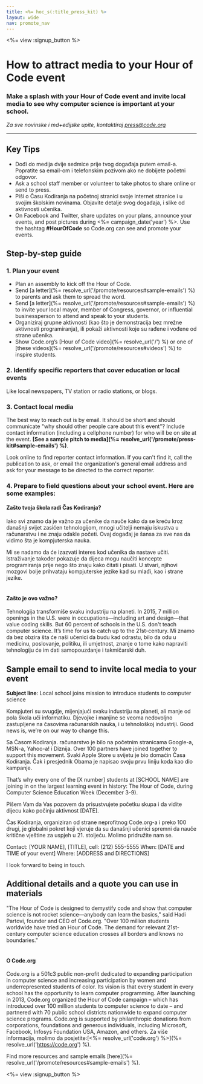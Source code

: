 ```yaml
---
title: <%= hoc_s(:title_press_kit) %>
layout: wide
nav: promote_nav
---
```

<%= view :signup_button %>

# How to attract media to your Hour of Code event

### Make a splash with your Hour of Code event and invite local media to see why computer science is important at your school.

*Za sve novinske i md+edijske upite, kontaktiraj <press@code.org>*

* * *

## Key Tips

- Dođi do medija dvije sedmice prije tvog događaja putem email-a. Popratite sa email-om i telefonskim pozivom ako ne dobijete početni odgovor.
- Ask a school staff member or volunteer to take photos to share online or send to press.
- Piši o Času Kodiranja na početnoj stranici svoje internet stranice i u svojim školskim novinama. Objavite detalje svog događaja, i slike od aktivnosti učenika.
- On Facebook and Twitter, share updates on your plans, announce your events, and post pictures during <%= campaign_date('year') %>. Use the hashtag **#HourOfCode** so Code.org can see and promote your events.

## Step-by-step guide

### 1. Plan your event

- Plan an assembly to kick off the Hour of Code.
- Send [a letter](%= resolve_url('/promote/resources#sample-emails') %) to parents and ask them to spread the word.
- Send [a letter](%= resolve_url('/promote/resources#sample-emails') %) to invite your local mayor, member of Congress, governor, or influential businessperson to attend and speak to your students.
- Organiziraj grupne aktivnosti (kao što je demonstracija bez mrežne aktivnosti programiranja), ili pokaži aktivnosti koje su rađene i vođene od strane učenika.
- Show Code.org’s [Hour of Code video](%= resolve_url('/') %) or one of [these videos](%= resolve_url('/promote/resources#videos') %) to inspire students. <br />

### 2. Identify specific reporters that cover education or local events

Like local newspapers, TV station or radio stations, or blogs. <br />

### 3. Contact local media

The best way to reach out is by email. It should be short and should communicate "why should other people care about this event"? Include contact information (including a cellphone number) for who will be on site at the event. **[See a sample pitch to media](%= resolve_url('/promote/press-kit#sample-emails') %)**.

Look online to find reporter contact information. If you can't find it, call the publication to ask, or email the organization's general email address and ask for your message to be directed to the correct reporter. <br />

### 4. Prepare to field questions about your school event. Here are some examples:

#### Zašto tvoja škola radi Čas Kodiranja?

Iako svi znamo da je važno za učenike da nauče kako da se kreću kroz današnji svijet zasićen tehnologijom, mnogi učitelji nemaju iskustva u računarstvu i ne znaju odakle početi. Ovaj događaj je šansa za sve nas da vidimo šta je kompjuterska nauka.

Mi se nadamo da će izazvati interes kod učenika da nastave učiti. Istraživanje također pokazuje da dijeca mogu naučiti koncepte programiranja prije nego što znaju kako čitati i pisati. U stvari, njihovi mozgovi bolje prihvataju kompjuterske jezike kad su mlađi, kao i strane jezike. <br /> <br />

#### Zašto je ovo važno?

Tehnologija transformiše svaku industriju na planeti. In 2015, 7 million openings in the U.S. were in occupations—including art and design—that value coding skills. But 60 percent of schools in the U.S. don't teach computer science. It’s time for us to catch up to the 21st-century. Mi znamo da bez obzira šta će naši učenici da budu kad odrastu, bilo da odu u medicinu, poslovanje, politiku, ili umjetnost, znanje o tome kako napraviti tehnologiju će im dati samopouzdanje i takmičarski duh. <br />

<a id="sample-emails"></a>

## Sample email to send to invite local media to your event

**Subject line**: Local school joins mission to introduce students to computer science

Kompjuteri su svugdje, mijenjajući svaku industriju na planeti, ali manje od pola škola uči informatiku. Djevojke i manjine se veoma nedovoljno zastupljene na časovima računarskih nauka, i u tehnološkoj industriji. Good news is, we’re on our way to change this.

Sa Časom Kodiranja. računarstvo je bilo na početnim stranicama Google-a, MSN-a, Yahoo-a! i Diznija. Over 100 partners have joined together to support this movement. Svaki Apple Store u svijetu je bio domaćin Časa Kodiranja. Čak i presjednik Obama je napisao svoju prvu liniju koda kao dio kampanje.

That’s why every one of the [X number] students at [SCHOOL NAME] are joining in on the largest learning event in history: The Hour of Code, during Computer Science Education Week (December 3-9).

Pišem Vam da Vas pozovem da prisustvujete početku skupa i da vidite dijecu kako počinju aktivnost [DATE].

Čas Kodiranja, organiziran od strane neprofitnog Code.org-a i preko 100 drugi, je globalni pokret koji vjeruje da su današnji učenici spremni da nauče kritične vještine za uspjeh u 21. stoljeću. Molimo pridružite nam se.

Contact: [YOUR NAME], [TITLE], cell: (212) 555-5555 When: [DATE and TIME of your event] Where: [ADDRESS and DIRECTIONS]

I look forward to being in touch. <br />

## Additional details and a quote you can use in materials

"The Hour of Code is designed to demystify code and show that computer science is not rocket science—anybody can learn the basics," said Hadi Partovi, founder and CEO of Code.org. "Over 100 million students worldwide have tried an Hour of Code. The demand for relevant 21st-century computer science education crosses all borders and knows no boundaries." <br /> <br />

#### O Code.org

Code.org is a 501c3 public non-profit dedicated to expanding participation in computer science and increasing participation by women and underrepresented students of color. Its vision is that every student in every school has the opportunity to learn computer programming. After launching in 2013, Code.org organized the Hour of Code campaign – which has introduced over 100 million students to computer science to date – and partnered with 70 public school districts nationwide to expand computer science programs. Code.org is supported by philanthropic donations from corporations, foundations and generous individuals, including Microsoft, Facebook, Infosys Foundation USA, Amazon, and others. Za više informacija, molimo da posjetite:[<%= resolve_url('code.org') %>](%= resolve_url('https://code.org') %).

  
Find more resources and sample emails [here](%= resolve_url('/promote/resources#sample-emails') %).

<%= view :signup_button %>